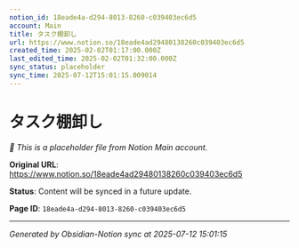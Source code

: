 ```yaml
---
notion_id: 18eade4a-d294-8013-8260-c039403ec6d5
account: Main
title: タスク棚卸し
url: https://www.notion.so/18eade4ad29480138260c039403ec6d5
created_time: 2025-02-02T01:17:00.000Z
last_edited_time: 2025-02-02T01:32:00.000Z
sync_status: placeholder
sync_time: 2025-07-12T15:01:15.009014
---
```


# タスク棚卸し

*🔄 This is a placeholder file from Notion Main account.*

**Original URL**: https://www.notion.so/18eade4ad29480138260c039403ec6d5

**Status**: Content will be synced in a future update.

**Page ID**: `18eade4a-d294-8013-8260-c039403ec6d5`

---

*Generated by Obsidian-Notion sync at 2025-07-12 15:01:15*
